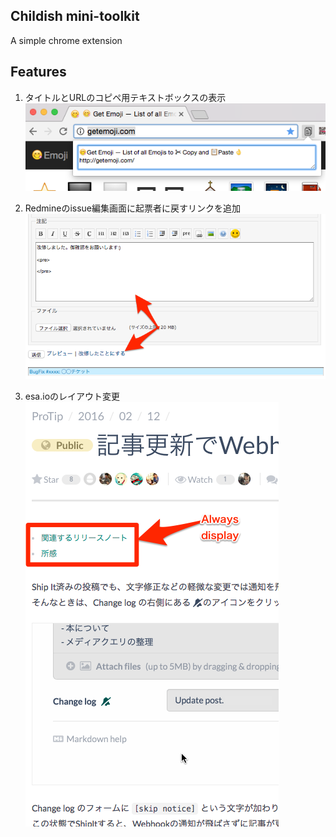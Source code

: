 Childish mini-toolkit
----------------------
A simple chrome extension

## Features

1. タイトルとURLのコピペ用テキストボックスの表示<br/>
![](doc/img1.png)

2. Redmineのissue編集画面に起票者に戻すリンクを追加<br/>
![](doc/img2.png)

3. esa.ioのレイアウト変更<br/>
![](doc/img3.png)
